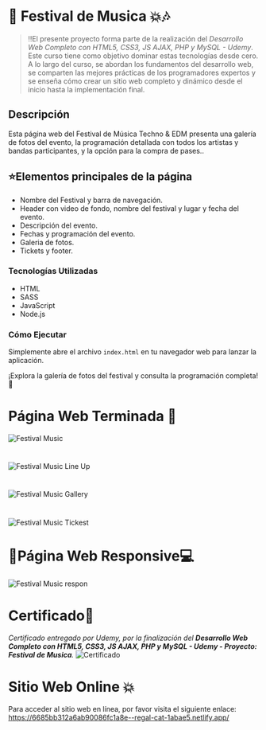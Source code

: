 # 🎉​ Festival de Musica 💥​🎶​

>‼️El presente proyecto forma parte de la realización del <em>Desarrollo Web Completo con HTML5, CSS3, JS AJAX, PHP y MySQL - Udemy</em>. Este curso tiene como objetivo dominar estas tecnologías desde cero. A lo largo del curso, se abordan los fundamentos del desarrollo web, se comparten las mejores prácticas de los programadores expertos y se enseña cómo crear un sitio web completo y dinámico desde el inicio hasta la implementación final.

## Descripción

<p>Esta página web del Festival de Música Techno & EDM presenta una galería de fotos del evento, la programación detallada con todos los artistas y bandas participantes, y la opción para la compra de pases..</p>

## ⭐Elementos principales de la página

* Nombre del Festival y barra de navegación.
* Header con video de fondo, nombre del festival y lugar y fecha del evento.
* Descripción del evento.
* Fechas y programación del evento.
* Galeria de fotos.
* Tickets y footer.

### Tecnologías Utilizadas

  * HTML
  * SASS
  * JavaScript
  * Node.js

### Cómo Ejecutar

<p>Simplemente abre el archivo <code>index.html</code> en tu navegador web para lanzar la aplicación.</p>

<p>¡Explora la galería de fotos del festival y consulta la programación completa! 🎉</p>

# Página Web Terminada 💯
![Festival Music](https://github.com/ValenciaTatiana/Festival-de-Musica/assets/157426277/bc266843-9087-455a-be4f-845c9cbae6a4)
#
![Festival Music Line Up](https://github.com/ValenciaTatiana/Festival-de-Musica/assets/157426277/d415965b-9ebb-4e4b-9b3e-295bcf2720b9)
#
![Festival Music Gallery](https://github.com/ValenciaTatiana/Festival-de-Musica/assets/157426277/5454d728-eccb-404d-a44f-c7442554a5d2)
#
![Festival Music Tickest](https://github.com/ValenciaTatiana/Festival-de-Musica/assets/157426277/fca7a34e-6b96-4ba8-8d3f-2b9c5c07fd0c)

# 📲Página Web Responsive💻
![Festival Music respon](https://github.com/ValenciaTatiana/Festival-de-Musica/assets/157426277/cfc64f2b-9aa0-466f-bdd9-8c3013cdd9bf)


# Certificado🏅
_Certificado entregado por Udemy, por la finalización del **Desarrollo Web Completo con HTML5, CSS3, JS AJAX, PHP y MySQL - Udemy - Proyecto: Festival de Musica**._
![Certificado](https://github.com/ValenciaTatiana/Festival-de-Musica/assets/157426277/df8226c3-f905-4b15-9ace-4351391bd967)


# Sitio Web Online 💥
Para acceder al sitio web en línea, por favor visita el siguiente enlace: https://6685bb312a6ab90086fc1a8e--regal-cat-1abae5.netlify.app/

